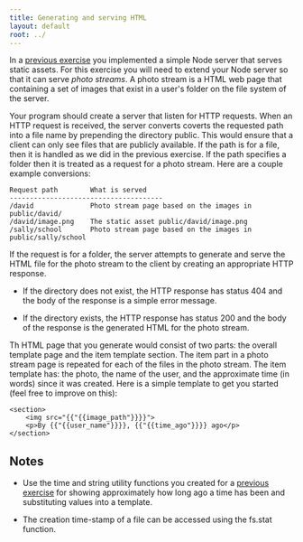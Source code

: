```yaml
---
title: Generating and serving HTML
layout: default
root: ../
---
```


In a [previous exercise](server.html) you implemented a simple Node server that serves static assets. For this exercise you will need to extend your Node server so that it can serve _photo streams_. A photo stream is a HTML web page that containing a set of images that exist in a user's folder on the file system of the server.

Your program should create a server that listen for HTTP requests. When an HTTP request is received, the server converts coverts the requested path into a file name by prepending the directory public. This would ensure that a client can only see files that are publicly available. If the path is for a file, then it is handled as we did in the previous exercise. If the path specifies a folder then it is treated as a request for a photo stream. Here are a couple example conversions:

    Request path        What is served
    --------------------------------------
    /david              Photo stream page based on the images in public/david/
    /david/image.png    The static asset public/david/image.png
    /sally/school       Photo stream page based on the images in public/sally/school

If the request is for a folder, the server attempts to generate and serve the HTML file for the photo stream to the client by creating an appropriate HTTP response.

* If the directory does not exist, the HTTP response has status 404 and the body of the response is a simple error message.

* If the directory exists, the HTTP response has status 200 and the body of the response is the generated HTML for the photo stream.

Th HTML page that you generate would consist of two parts: the overall template page and the item template section. The item part in a photo stream page is repeated for each of the files in the photo stream. The item template has: the photo, the name of the user, and  the approximate time (in words) since it was created. Here is a simple template to get you started (feel free to improve on this):

    <section>
        <img src="{{"{{image_path"}}}}">
        <p>By {{"{{user_name"}}}}, {{"{{time_ago"}}}} ago</p>
    </section>

## Notes

* Use the time and string utility functions you created for a [previous exercise](functions.html) for showing approximately how long ago a time has been and substituting values into a template.

* The creation time-stamp of a file can be accessed using the fs.stat function.
